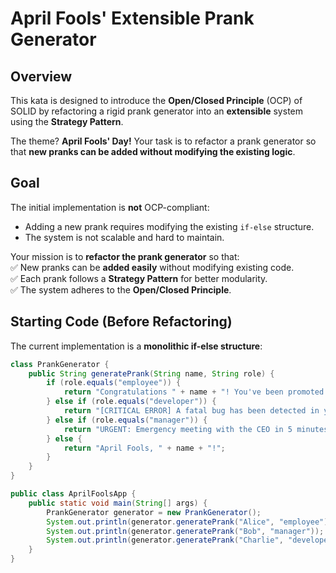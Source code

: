 # April Fools' Extensible Prank Generator

## Overview
This kata is designed to introduce the **Open/Closed Principle** (OCP) of SOLID by refactoring a rigid prank generator into an **extensible** system using the **Strategy Pattern**.

The theme? **April Fools' Day!** Your task is to refactor a prank generator so that **new pranks can be added without modifying the existing logic**.

## Goal
The initial implementation is **not** OCP-compliant:
- Adding a new prank requires modifying the existing `if-else` structure.
- The system is not scalable and hard to maintain.

Your mission is to **refactor the prank generator** so that:  
✅ New pranks can be **added easily** without modifying existing code.  
✅ Each prank follows a **Strategy Pattern** for better modularity.  
✅ The system adheres to the **Open/Closed Principle**.

## Starting Code (Before Refactoring)
The current implementation is a **monolithic if-else structure**:

```java
class PrankGenerator {
    public String generatePrank(String name, String role) {
        if (role.equals("employee")) {
            return "Congratulations " + name + "! You've been promoted to Chief Joke Officer!";
        } else if (role.equals("developer")) {
            return "[CRITICAL ERROR] A fatal bug has been detected in your IDE! Error code: APR-001.";
        } else if (role.equals("manager")) {
            return "URGENT: Emergency meeting with the CEO in 5 minutes. Prepare a presentation!";
        } else {
            return "April Fools, " + name + "!";
        }
    }
}
```
```java
public class AprilFoolsApp {
    public static void main(String[] args) {
        PrankGenerator generator = new PrankGenerator();
        System.out.println(generator.generatePrank("Alice", "employee"));
        System.out.println(generator.generatePrank("Bob", "manager"));
        System.out.println(generator.generatePrank("Charlie", "developer"));
    }
}
```
